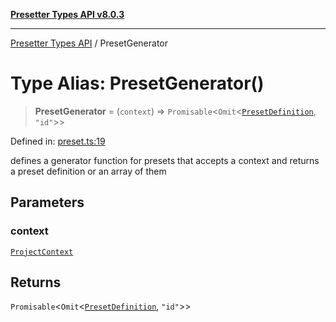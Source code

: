 [**Presetter Types API v8.0.3**](../README.md)

---

[Presetter Types API](../README.md) / PresetGenerator

# Type Alias: PresetGenerator()

> **PresetGenerator** = (`context`) => `Promisable`\<`Omit`\<[`PresetDefinition`](../interfaces/PresetDefinition.md), `"id"`\>\>

Defined in: [preset.ts:19](https://github.com/alvis/presetter/blob/master/packages/types/src/preset.ts#L19)

defines a generator function for presets that accepts a context and returns a preset definition or an array of them

## Parameters

### context

[`ProjectContext`](../interfaces/ProjectContext.md)

## Returns

`Promisable`\<`Omit`\<[`PresetDefinition`](../interfaces/PresetDefinition.md), `"id"`\>\>
